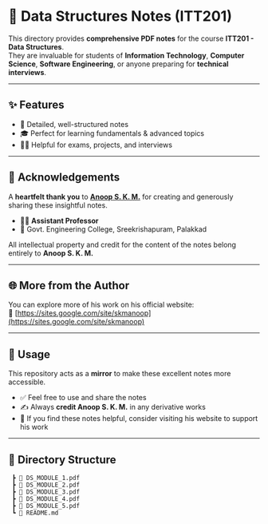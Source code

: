 # 📘 Data Structures Notes (ITT201)

This directory provides **comprehensive PDF notes** for the course **ITT201 - Data Structures**.  
They are invaluable for students of **Information Technology**, **Computer Science**, **Software Engineering**, or anyone preparing for **technical interviews**.

---

## ✨ Features

- 📑 Detailed, well-structured notes  
- 🎓 Perfect for learning fundamentals & advanced topics  
- 🧑‍💻 Helpful for exams, projects, and interviews  

---

## 🙏 Acknowledgements

A **heartfelt thank you** to **[Anoop S. K. M.](https://sites.google.com/site/skmanoop)** for creating and generously sharing these insightful notes.  

- 👨‍🏫 **Assistant Professor**  
- 🏫 Govt. Engineering College, Sreekrishapuram, Palakkad  

All intellectual property and credit for the content of the notes belong entirely to **Anoop S. K. M.**  

---

## 🌐 More from the Author

You can explore more of his work on his official website:  
🔗 [https://sites.google.com/site/skmanoop](https://sites.google.com/site/skmanoop)

---

## 📖 Usage

This repository acts as a **mirror** to make these excellent notes more accessible.  

- ✅ Feel free to use and share the notes  
- ✍️ Always **credit Anoop S. K. M.** in any derivative works  
- 🙌 If you find these notes helpful, consider visiting his website to support his work  

---

## 📂 Directory Structure

```text
 ┣ 📄 DS_MODULE_1.pdf
 ┣ 📄 DS_MODULE_2.pdf
 ┣ 📄 DS_MODULE_3.pdf
 ┣ 📄 DS_MODULE_4.pdf
 ┣ 📄 DS_MODULE_5.pdf
 ┗ 📜 README.md
